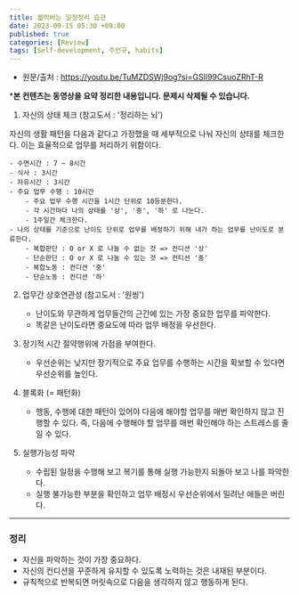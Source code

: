 ```yaml
---
title: 웗억버는 일정정리 습관
date: 2023-09-15 05:30 +09:00
published: true
categories: [Review]
tags: [Self-development, 주언규, habits]
---
```


- 원문/출처 : https://youtu.be/TuMZDSWj9og?si=GSIl99CsuoZRhT-R

***본 컨텐츠는 동영상을 요약 정리한 내용입니다. 문제시 삭제될 수 있습니다.**


1. 자신의 상태 체크 (참고도서 : '정리하는 뇌')

자신의 생활 패턴을 다음과 같다고 가정했을 때 세부적으로 나눠 자신의 상태를 체크한다. 이는 효율적으로 업무를 처리하기 위함이다. 

    - 수면시간 : 7 ~ 8시간
    - 식사 : 3시간
    - 자유시간 : 3시간
    - 주요 업무 수행 : 10시간
        - 주요 업무 수행 시간을 1시간 단위로 10등분한다. 
        - 각 시간마다 나의 상태를 '상', '중', '하' 로 나눈다. 
        - 1주일간 체크한다. 
    - 나의 상태를 기준으로 난이도 단위로 업무를 배정하기 위해 내가 하는 업무를 난이도로 분류한다. 
        - 복합판단 : O or X 로 나눌 수 없는 것 => 컨디션 '상'
        - 단순판단 : O or X 로 나눌 수 있는 것 => 컨티션 '중'
        - 복합노동 : 컨디션 '중'
        - 단순노동 : 컨디션 '하'

2. 업무간 상호연관성 (참고도서 : '원씽')

    - 난이도와 무관하게 업무들간의 근간에 있는 가장 중요한 업무를 파악한다. 
    - 똑같은 난이도라면 중요도에 따라 업무 배정을 우선한다. 


3. 장기적 시간 절약행위에 가점을 부여한다. 

    - 우선순위는 낮지만 장기적으로 주요 업무를 수행하는 시간을 확보할 수 있다면 우선순위를 높인다. 

4. 블록화 (= 패턴화)

    - 행동, 수행에 대한 패턴이 있어야 다음에 해야할 업무를 매번 확인하지 않고 진행할 수 있다. 즉, 다음에 수행해야 할 업무를 매번 확인해야 하는 스트레스를 줄일 수 있다. 

5. 실행가능성 파악

    - 수립된 일정을 수행해 보고 복기를 통해 실행 가능한지 되돌아 보고 나를 파악한다. 
    - 실행 불가능한 부분을 확인하고 업무 배정시 우선순위에서 밀려난 애들은 버린다. 


---
### 정리
* 자신을 파악하는 것이 가장 중요하다. 
* 자신의 컨디션을 꾸준하게 유지할 수 있도록 노력하는 것은 내재된 부분이다. 
* 규칙적으로 반복되면 머릿속으로 다음을 생각하지 않고 행동하게 된다. 


